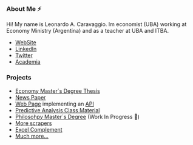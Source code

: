 ### About Me ⚡
Hi! My name is Leonardo A. Caravaggio. Im economist (UBA) working at Economy Ministry (Argentina) and as a teacher at UBA and ITBA. 

* [WebSite](https://lcaravaggio.github.io/)
* [LinkedIn](https://www.linkedin.com/in/leocaravaggio/)
* [Twitter](https://twitter.com/leocaravaggio)
* [Academia](https://uba.academia.edu/LeonardoCaravaggio)

### Projects
* [Economy Master´s Degree Thesis](https://github.com/LCaravaggio/FelicidadyEconomia)
* [News Paper](https://github.com/LCaravaggio/Noticias_y_Tensiones_Cambiarias)
* [Web Page](https://github.com/LCaravaggio/Scrapers_Web) implementing an [API](https://github.com/LCaravaggio/Scrapers_API)
* [Predictive Analysis Class Material](https://github.com/LCaravaggio/AnalisisPredictivo)
* [Philosohpy Master´s Degree](https://github.com/LCaravaggio/SobreFelicidad) (Work In Progress 🔭)
* [More scrapers](https://github.com/LCaravaggio/scrapers)
* [Excel Complement](https://github.com/LCaravaggio/LAC)
* [Much more...](https://github.com/LCaravaggio?tab=repositories)


<!--
- 🔭 I’m currently working on ...
- 🌱 I’m currently learning ...
- 👯 I’m looking to collaborate on ...
- 🤔 I’m looking for help with ...
- 💬 Ask me about ...
- 📫 How to reach me: ...
- 😄 Pronouns: ...
- ⚡ Fun fact: ...
-->
